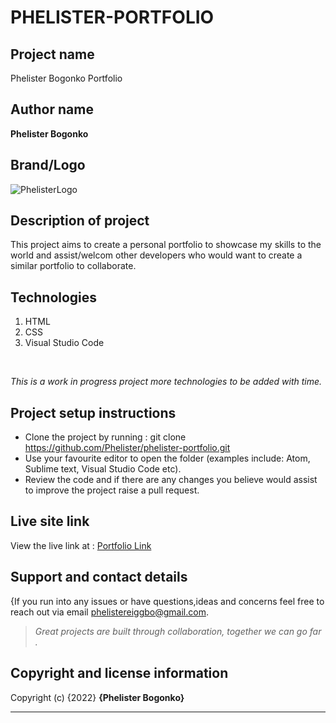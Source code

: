 # PHELISTER-PORTFOLIO

## Project name
Phelister Bogonko Portfolio

## Author name
**Phelister Bogonko**


## Brand/Logo
![PhelisterLogo](images/elephant.jpeg)

## Description of project
<p>This project aims to create a personal portfolio to showcase my skills to the world and assist/welcom other developers who would want to create a similar portfolio to collaborate. </p>


## Technologies
1. HTML
1. CSS
1. Visual Studio Code
<br>

*<p>This is a work in progress project more technologies to be added with time.</p>*

## Project setup instructions
* Clone the project by running : git clone https://github.com/Phelister/phelister-portfolio.git
* Use your favourite editor to open the folder (examples include: Atom, Sublime text, Visual Studio Code etc).
* Review the code and if there are any changes you believe would assist to improve the project raise a pull request.

## Live site link

View the live link at : [Portfolio Link](https://phelister.github.io/phelister-portfolio/ "Phelister Porfolio")

## Support and contact details
{If you run into any issues or have questions,ideas and concerns feel free to reach out via email phelistereiggbo@gmail.com.
> *Great projects are built through collaboration, together we can go far .*


## Copyright and license information

Copyright (c) {2022} **{Phelister Bogonko}**

---


